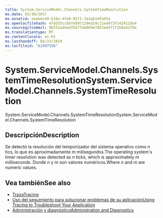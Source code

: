 ```yaml
---
title: System.ServiceModel.Channels.SystemTimeResolution
ms.date: 03/30/2017
ms.assetid: eaab4ce9-b16a-4fe8-9271-3a1ab1dfa93a
ms.openlocfilehash: 47dd35ccbbfe997129ed24c11ed473f142412de4
ms.sourcegitcommit: 9b552addadfb57fab0b9e7852ed4f1f1b8a42f8e
ms.translationtype: MT
ms.contentlocale: es-ES
ms.lasthandoff: 04/23/2019
ms.locfileid: "61997556"
---
```

# <a name="systemservicemodelchannelssystemtimeresolution"></a><span data-ttu-id="88bbb-102">System.ServiceModel.Channels.SystemTimeResolution</span><span class="sxs-lookup"><span data-stu-id="88bbb-102">System.ServiceModel.Channels.SystemTimeResolution</span></span>
<span data-ttu-id="88bbb-103">System.ServiceModel.Channels.SystemTimeResolution</span><span class="sxs-lookup"><span data-stu-id="88bbb-103">System.ServiceModel.Channels.SystemTimeResolution</span></span>  
  
## <a name="description"></a><span data-ttu-id="88bbb-104">Descripción</span><span class="sxs-lookup"><span data-stu-id="88bbb-104">Description</span></span>  
 <span data-ttu-id="88bbb-105">Se detectó la resolución del temporizador del sistema operativo como *n* tics, lo que es aproximadamente *m* milisegundos.</span><span class="sxs-lookup"><span data-stu-id="88bbb-105">The operating system's timer resolution was detected as *n* ticks, which is approximately *m* milliseconds.</span></span> <span data-ttu-id="88bbb-106">Donde *n* y *m* son valores numéricos.</span><span class="sxs-lookup"><span data-stu-id="88bbb-106">Where *n* and *m* are numeric values.</span></span>  
  
## <a name="see-also"></a><span data-ttu-id="88bbb-107">Vea también</span><span class="sxs-lookup"><span data-stu-id="88bbb-107">See also</span></span>

- [<span data-ttu-id="88bbb-108">Traza</span><span class="sxs-lookup"><span data-stu-id="88bbb-108">Tracing</span></span>](../../../../../docs/framework/wcf/diagnostics/tracing/index.md)
- [<span data-ttu-id="88bbb-109">Uso del seguimiento para solucionar problemas de su aplicación</span><span class="sxs-lookup"><span data-stu-id="88bbb-109">Using Tracing to Troubleshoot Your Application</span></span>](../../../../../docs/framework/wcf/diagnostics/tracing/using-tracing-to-troubleshoot-your-application.md)
- [<span data-ttu-id="88bbb-110">Administración y diagnóstico</span><span class="sxs-lookup"><span data-stu-id="88bbb-110">Administration and Diagnostics</span></span>](../../../../../docs/framework/wcf/diagnostics/index.md)
